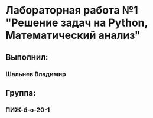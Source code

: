# Лабораторная работа №1 "Решение задач на Python, Математический анализ"

## Выполнил:
### Шальнев Владимир

## Группа:
### ПИЖ-б-о-20-1